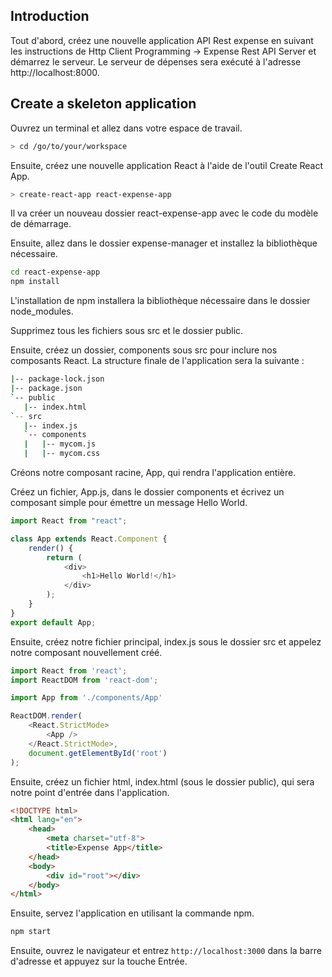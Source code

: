 ## Introduction

Tout d'abord, créez une nouvelle application API Rest expense en suivant les instructions de Http Client Programming -> Expense Rest API Server et démarrez le serveur. Le serveur de dépenses sera exécuté à l'adresse http://localhost:8000.

## Create a skeleton application

Ouvrez un terminal et allez dans votre espace de travail.

```bash
> cd /go/to/your/workspace
```

Ensuite, créez une nouvelle application React à l'aide de l'outil Create React App.

```bash
> create-react-app react-expense-app
```

Il va créer un nouveau dossier react-expense-app avec le code du modèle de démarrage.

Ensuite, allez dans le dossier expense-manager et installez la bibliothèque nécessaire.

```bash
cd react-expense-app 
npm install
```

L'installation de npm installera la bibliothèque nécessaire dans le dossier node_modules.

Supprimez tous les fichiers sous src et le dossier public.

Ensuite, créez un dossier, components sous src pour inclure nos composants React. La structure finale de l'application sera la suivante :

```bash
|-- package-lock.json
|-- package.json
`-- public
   |-- index.html
`-- src
   |-- index.js
   `-- components
   |   |-- mycom.js
   |   |-- mycom.css
```

Créons notre composant racine, App, qui rendra l'application entière.

Créez un fichier, App.js, dans le dossier components et écrivez un composant simple pour émettre un message Hello World.

```js
import React from "react";

class App extends React.Component {
    render() {
        return (
            <div>
                <h1>Hello World!</h1>
            </div>
        );
    }
}
export default App;
```

Ensuite, créez notre fichier principal, index.js sous le dossier src et appelez notre composant nouvellement créé.

```js
import React from 'react';
import ReactDOM from 'react-dom';

import App from './components/App'

ReactDOM.render(
    <React.StrictMode>
        <App />
    </React.StrictMode>,
    document.getElementById('root')
);
```

Ensuite, créez un fichier html, index.html (sous le dossier public), qui sera notre point d'entrée dans l'application.

```html
<!DOCTYPE html>
<html lang="en">
    <head>
        <meta charset="utf-8">
        <title>Expense App</title>
    </head>
    <body>
        <div id="root"></div>
    </body>
</html>
```

Ensuite, servez l'application en utilisant la commande npm.

```bash
npm start
```

Ensuite, ouvrez le navigateur et entrez ```http://localhost:3000``` dans la barre d'adresse et appuyez sur la touche Entrée.
